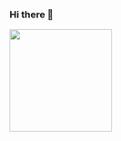 ### Hi there 👋

<div>
  <img height="180em" src="https://github-readme-stats.vercel.app/api/top-langs/?username=samuelt27&layout=compact&theme=tokyonight"/>
</div>
